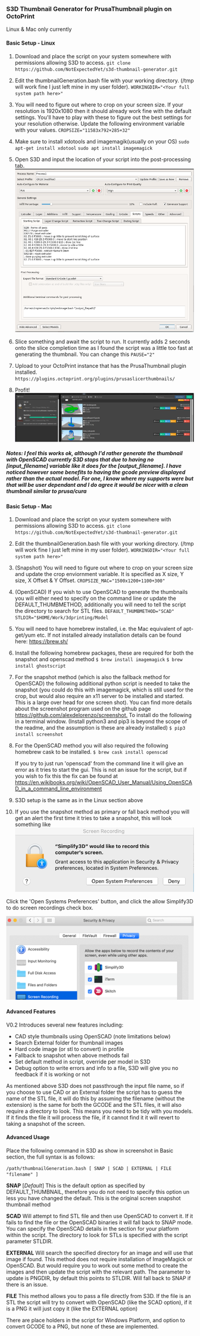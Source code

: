 ### S3D Thumbnail Generator for PrusaThumbnail plugin on OctoPrint

Linux & Mac only currently

#### Basic Setup - Linux

1. Download and place the script on your system somewhere with permissions allowing S3D to access.
   `git clone https://github.com/NotExpectedYet/s3d-thumbnail-generator.git`

2. Edit the thumbnailGeneration.bash file with your working directory. (/tmp will work fine I just left mine in my user folder).
   `WORKINGDIR="<Your full system path here>"`

3. You will need to figure out where to crop on your screen size. If your resolution is 1920x1080 then it should already work fine with the default settings. You'll have to play with these to figure out the best settings for your resolution otherwise. Update the following environment variable with your values.
  `CROPSIZE="11583x792+285+32"`

4. Make sure to install xdotools and imagemagik(usually on your OS)
   `sudo apt-get install xdotool`
   `sudo apt install imagemagick`

5. Open S3D and input the location of your script into the post-processing tab.
   ![S3D Settings screentshot](s3dsettings.png "S3D Settings")

6. Slice something and await the script to run. It currently adds 2 seconds onto the slice completion time as I found the script was a little too fast at generating the thumbnail. You can change this
   `PAUSE="2"`

7. Upload to your OctoPrint instance that has the PrusaThumbnail plugin installed.
   `https://plugins.octoprint.org/plugins/prusaslicerthumbnails/`

8. Profit!
   ![OctoFarm working with the plugin](profitScreenshot.jpg "OctoFarm working with the plugin")

##### Notes: I feel this works ok, although I'd rather generate the thumbnail with OpenSCAD currently S3D stops that due to having no [input_filename] variable like it does for the [output_filename]. I have noticed however some benefits to having the gcode preview displayed rather than the actual model. For one, I know where my supports were but that will be user dependant and I do agree it would be nicer with a clean thumbnail similar to prusa/cura

#### Basic Setup - Mac

1. Download and place the script on your system somewhere with permissions allowing S3D to access.
   `git clone https://github.com/NotExpectedYet/s3d-thumbnail-generator.git`

2. Edit the thumbnailGeneration.bash file with your working directory. (/tmp will work fine I just left mine in my user folder).
   `WORKINGDIR="<Your full system path here>"`

3. (Snapshot) You will need to figure out where to crop on your screen size and update the crop enviornment variable. It is specified as X size, Y size, X Offset & Y Offset.
   `CROPSIZE_MAC="1500x1200+1100+300"`

4. (OpenSCAD) If you wish to use OpenSCAD to generate the thumbnails you will either need to specify on the command line or update the DEFAULT_THUMBMETHOD, additionally you will need to tell the script the directory to search for STL files.
   `DEFAULT_THUMBMETHOD="SCAD"`
   `STLDIR="$HOME/Work/3dprinting/Model`

5. You will need to have homebrew installed, i.e. the Mac equivalent of apt-get/yum etc. If not installed already installation details can be found here: <https://brew.sh/>

6. Install the following homebrew packages, these are required for both the snapshot and openscad method
   `$ brew install imagemagick`
   `$ brew install ghostscript`

7. For the snapshot method (which is also the fallback method for OpenSCAD) the following additional python script is needed to take the snapshot (you could do this with imagemagick, which is still used for the crop, but would also require an x11 server to be installed and started. This is a large over head for one screen shot). You can find more details about the screenshot program used on the github page <https://github.com/alexdelorenzo/screenshot.> To install do the following in a terminal window. (Install python3 and pip3 is beyond the scope of the readme, and the assumption is these are already installed)
   `$ pip3 install screenshot`

8. For the OpenSCAD method you will also required the following homebrew cask to be installed.
   `$ brew cask install openscad`

   If you try to just run 'openscad' from the command line it will give an error as it tries to start the gui. This is not an issue for the script, but if you wish to fix this the fix can be found at <https://en.wikibooks.org/wiki/OpenSCAD_User_Manual/Using_OpenSCAD_in_a_command_line_environment>

9. S3D setup is the same as in the Linux section above

10. If you use the snapshot method as primary or fall back method you will get an alert the first time it tries to take a snapshot, this will look something like
  ![Screen Recording Alert](macalert.png "Screen Recording Alert")

Click the 'Open Systems Preferences' button, and click the allow Simplify3D to do screen recordings check box.

  ![Security & Privacy screenshot](macprivacy.png "Security & Privacy")

#### Advanced Features

V0.2 Introduces several new features including:

* CAD style thumbnails using OpenSCAD (note limitations below)
* Search External folder for thumbnail images
* Hard code image (or stl to convert) in profile
* Fallback to snapshot when above methods fail
* Set default method in script, override per model in S3D
* Debug option to write errors and info to a file, S3D will give you no feedback if it is working or not

As mentioned above S3D does not passthrough the input file name, so if you choose to use CAD or an External folder the script has to guess the name of the STL file, it will do this by assuming the filename (without the extension) is the same for both the GCODE and the STL files, it will also require a directory to look. This means you need to be tidy with you models. If it finds the file it will process the file, if it cannot find it it will revert to taking a snapshot of the screen.

#### Advanced Usage

Place the following command in S3D as show in screenshot in Basic section, the full syntax is as follows:

    /path/thumbnailGeneration.bash [ SNAP | SCAD | EXTERNAL | FILE "filename" ]

**SNAP** [*Default*]
This is the default option as specified by DEFAULT_THUMBNAIL, therefore you do not need to specify this option un less you have changed the default. This is the original screen snapshot thumbnail method

**SCAD**
Will attempt to find STL file and then use OpenSCAD to convert it. If it fails to find the file or the OpenSCAD binaries it will fall back to SNAP mode. You can specify the OpenSCAD details in the section for your platform within the script. The directory to look for STLs is specified with the script parameter STLDIR.

**EXTERNAL**
Will search the specified directory for an image and will use that image if found. This method does not require installation of ImageMagick or OpenSCAD. But would require you to work out some method to create the images and then update the script with the relevant path. The parameter to update is PNGDIR, by default this points to STLDIR. Will fall back to SNAP if there is an issue.

**FILE**
This method allows you to pass a file directly from S3D. If the file is an STL the script will try to convert with OpenSCAD (like the SCAD option), if it is a PNG it will just copy it (like the EXTERNAL option)

There are place holders in the script for Windows Platform, and option to convert GCODE to a PNG, but none of these are implemented.
